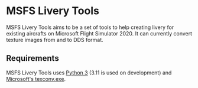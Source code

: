 # MSFS Livery Tools

MSFS Livery Tools aims to be a set of tools to help creating livery for existing aircrafts
on Microsoft Flight Simulator 2020. It can currently convert texture images from and to DDS format.

## Requirements

MSFS Livery Tools uses [Python 3](https://python.org/) (3.11 is used on development) and
[Microsoft's texconv.exe](https://github.com/Microsoft/DirectXTex/wiki/Texconv).
